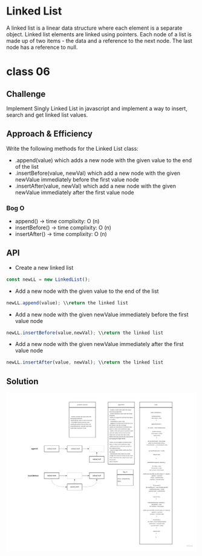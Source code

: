 #  Linked List

A linked list is a linear data structure where each element is a separate object. Linked list elements are linked using pointers. Each node of a list is made up of two items - the data and a reference to the next node. The last node has a reference to null.

# class 06

## Challenge

Implement Singly Linked List in javascript and implement a way to insert, search and get linked list values.

## Approach & Efficiency

Write the following methods for the Linked List class:
- .append(value) which adds a new node with the given value to the end of the list
- .insertBefore(value, newVal) which add a new node with the given newValue immediately before the first value node
- .insertAfter(value, newVal) which add a new node with the given newValue immediately after the first value node


### Bog O
- append() -> time complixity: O (n)
- insertBefore() -> time complixity: O (n)
- insertAfter() -> time complixity: O (n)


## API

- Create a new linked list

```javascript
const newLL = new LinkedList();
```

- Add a new node with the given value to the end of the list

```javascript
newLL.append(value); \\return the linked list
```

- Add a new node with the given newValue immediately before the first value node

```javascript
newLL.insertBefore(value,newVal); \\return the linked list
```

- Add a new node with the given newValue immediately after the first value node

```javascript
newLL.insertAfter(value, newVal); \\return the linked list
```


## Solution
![](asset/cc6ll_insertion.jpg)
